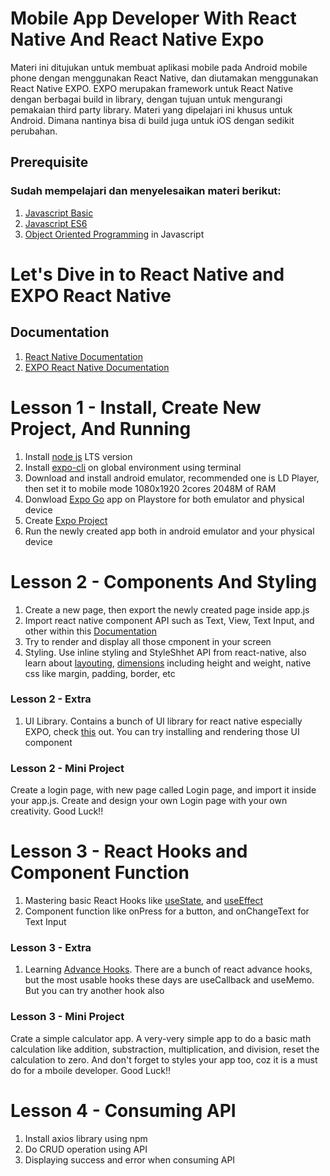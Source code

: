 # Mobile App Developer With React Native And React Native Expo

Materi ini ditujukan untuk membuat aplikasi mobile pada Android mobile phone dengan menggunakan React Native, dan diutamakan menggunakan React Native EXPO.  EXPO merupakan framework untuk React Native dengan berbagai build in library, dengan tujuan untuk mengurangi pemakaian third party library.  Materi yang dipelajari ini khusus untuk Android.  Dimana nantinya bisa di build juga untuk iOS dengan sedikit perubahan.

## Prerequisite
### Sudah mempelajari dan menyelesaikan materi berikut:
1. [Javascript Basic](https://github.com/praxis-academy/akademik/blob/v2.0/kurikulum/enterprise-front-end/isi/01.md)
2. [Javascript ES6](https://www.javascripttutorial.net/es6/)
3. [Object Oriented Programming](https://github.com/praxis-academy/akademik/blob/v2.0/kurikulum/enterprise-front-end/isi/02.md) in Javascript

# Let's Dive in to React Native and EXPO React Native

## Documentation
1. [React Native Documentation](https://reactnative.dev/)
2. [EXPO React Native Documentation](https://docs.expo.dev/)

# Lesson 1 - Install, Create New Project, And Running
1. Install [node js](https://nodejs.org/en/) LTS version
2. Install [expo-cli](https://docs.expo.dev/workflow/expo-cli/) on global environment using terminal
3. Download and install android emulator, recommended one is LD Player, then set it to mobile mode 1080x1920 2cores 2048M of RAM
4. Donwload [Expo Go](https://play.google.com/store/search?q=expo%20go&c=apps&hl=en) app on Playstore for both emulator and physical device
5. Create [Expo Project](https://docs.expo.dev/get-started/create-a-new-app/)
6. Run the newly created app both in android emulator and your physical device

#

# Lesson 2 - Components And Styling
1. Create a new page, then export the newly created page inside app.js
2. Import react native component API such as Text, View, Text Input, and other within this [Documentation](https://docs.expo.dev/versions/v46.0.0/react-native/view/)
3. Try to render and display all those cmponent in your screen
4. Styling.  Use inline styling and StyleShhet API from react-native, also learn about [layouting](https://reactnative.dev/docs/flexbox), [dimensions](https://reactnative.dev/docs/height-and-width) including height and weight, native css like margin, padding, border, etc
### Lesson 2 - Extra
1. UI Library.  Contains a bunch of UI library for react native especially EXPO, check [this](https://medium.com/nerd-for-tech/top-5-ui-libraries-for-react-native-2ce8a973bb1c) out.  You can try installing and rendering those UI component
### Lesson 2 - Mini Project
Create a login page, with new page called Login page, and import it inside your app.js. Create and design your own Login page with your own creativity.  Good Luck!!

#

# Lesson 3 - React Hooks and Component Function
1. Mastering basic React Hooks like [useState](https://reactjs.org/docs/hooks-state.html), and [useEffect](https://reactjs.org/docs/hooks-effect.html)
2. Component function like onPress for a button, and onChangeText for Text Input
### Lesson 3 - Extra
1. Learning [Advance Hooks](https://reactjs.org/docs/hooks-reference.html#additional-hooks).  There are a bunch of react advance hooks, but the most usable hooks these days are useCallback and useMemo.  But you can try another hook also
###  Lesson 3 - Mini Project
Crate a simple calculator app.  A very-very simple app to do a basic math calculation like addition, substraction, multiplication, and division, reset the calculation to zero.  And don't forget to styles your app too, coz it is a must do for a mboile developer.  Good Luck!! 

#

# Lesson 4 - Consuming API
1. Install axios library using npm
2. Do CRUD operation using API
3. Displaying success and error when consuming API
